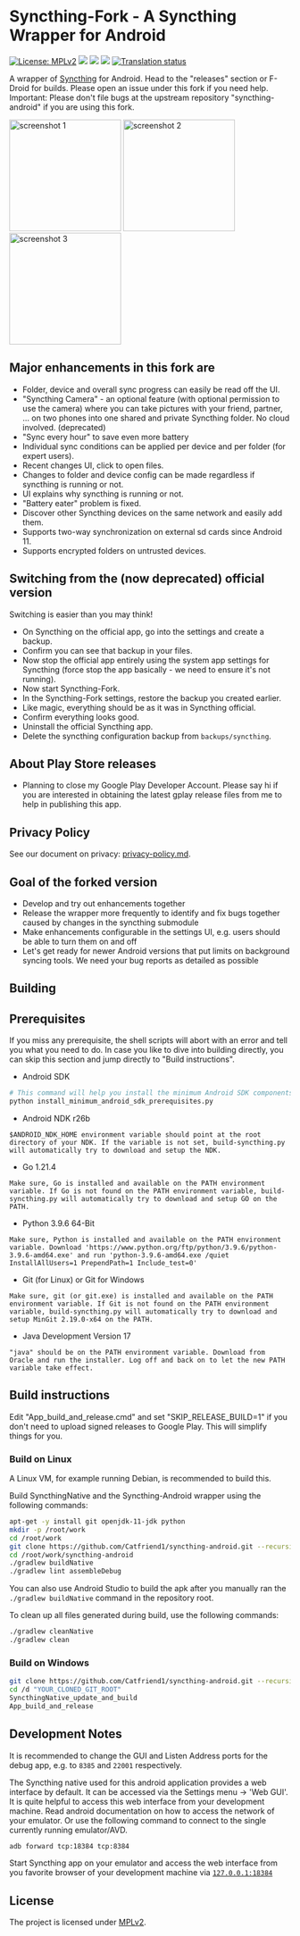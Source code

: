 # Syncthing-Fork - A Syncthing Wrapper for Android

[![License: MPLv2](https://img.shields.io/badge/License-MPLv2-blue.svg)](https://opensource.org/licenses/MPL-2.0)
<a href="https://github.com/Catfriend1/syncthing-android/releases" alt="GitHub release"><img src="https://img.shields.io/github/release/Catfriend1/syncthing-android/all.svg" /></a>
<a href="https://f-droid.org/packages/com.github.catfriend1.syncthingandroid" alt="F-Droid release"><img src="https://img.shields.io/f-droid/v/com.github.catfriend1.syncthingandroid.svg" /></a>
<a href="https://tooomm.github.io/github-release-stats/?username=Catfriend1&repository=syncthing-android" alt="GitHub Stats"><img src="https://img.shields.io/github/downloads/Catfriend1/syncthing-android/total.svg" /></a>
<a href="https://hosted.weblate.org/projects/syncthing/android/catfriend1/"><img src="https://hosted.weblate.org/widget/syncthing/android/catfriend1/svg-badge.svg" alt="Translation status" /></a>

A wrapper of [Syncthing](https://github.com/syncthing/syncthing) for Android. Head to the "releases" section or F-Droid for builds. Please open an issue under this fork if you need help. Important: Please don't file bugs at the upstream repository "syncthing-android" if you are using this fork.

<img src="app/src/main/play/listings/en-US/graphics/phone-screenshots/1.png" alt="screenshot 1" width="200" />

<img src="app/src/main/play/listings/en-US/graphics/phone-screenshots/2.png" alt="screenshot 2" width="200" />

<img src="app/src/main/play/listings/en-US/graphics/phone-screenshots/4.png" alt="screenshot 3" width="200" />

## Major enhancements in this fork are

- Folder, device and overall sync progress can easily be read off the UI.
- "Syncthing Camera" - an optional feature (with optional permission to use the camera) where you can take pictures with your friend, partner, ... on two phones into one shared and private Syncthing folder. No cloud involved. (deprecated)
- "Sync every hour" to save even more battery
- Individual sync conditions can be applied per device and per folder (for expert users).
- Recent changes UI, click to open files.
- Changes to folder and device config can be made regardless if syncthing is running or not.
- UI explains why syncthing is running or not.
- "Battery eater" problem is fixed.
- Discover other Syncthing devices on the same network and easily add them.
- Supports two-way synchronization on external sd cards since Android 11.
- Supports encrypted folders on untrusted devices.

## Switching from the (now deprecated) official version

Switching is easier than you may think!

- On Syncthing on the official app, go into the settings and create a backup.
- Confirm you can see that backup in your files.
- Now stop the official app entirely using the system app settings for Syncthing (force stop the app basically - we need to ensure it's not running).
- Now start Syncthing-Fork.
- In the Syncthing-Fork settings, restore the backup you created earlier.
- Like magic, everything should be as it was in Syncthing official.
- Confirm everything looks good.
- Uninstall the official Syncthing app.
- Delete the syncthing configuration backup from `backups/syncthing`.

## About Play Store releases

- Planning to close my Google Play Developer Account. Please say hi if you are interested in obtaining the latest gplay release files from me to help in publishing this app.

## Privacy Policy

See our document on privacy: [privacy-policy.md](https://github.com/Catfriend1/syncthing-android/blob/main/privacy-policy.md).

## Goal of the forked version

- Develop and try out enhancements together
- Release the wrapper more frequently to identify and fix bugs together caused by changes in the syncthing submodule
- Make enhancements configurable in the settings UI, e.g. users should be able to turn them on and off
- Let's get ready for newer Android versions that put limits on background syncing tools. We need your bug reports as detailed as possible

## Building

## Prerequisites

If you miss any prerequisite, the shell scripts will abort with an error and tell you what you need to do. In case you like to dive into building directly, you can skip this section and jump directly to "Build instructions".

- Android SDK

```bash
# This command will help you install the minimum Android SDK components to build this project in case you don't use Android Studio.
python install_minimum_android_sdk_prerequisites.py
```

- Android NDK r26b

```log
$ANDROID_NDK_HOME environment variable should point at the root directory of your NDK. If the variable is not set, build-syncthing.py will automatically try to download and setup the NDK.
```

- Go 1.21.4

```log
Make sure, Go is installed and available on the PATH environment variable. If Go is not found on the PATH environment variable, build-syncthing.py will automatically try to download and setup GO on the PATH.
```

- Python 3.9.6 64-Bit

```log
Make sure, Python is installed and available on the PATH environment variable. Download 'https://www.python.org/ftp/python/3.9.6/python-3.9.6-amd64.exe' and run 'python-3.9.6-amd64.exe /quiet InstallAllUsers=1 PrependPath=1 Include_test=0'
```

- Git (for Linux) or Git for Windows

```log
Make sure, git (or git.exe) is installed and available on the PATH environment variable. If Git is not found on the PATH environment variable, build-syncthing.py will automatically try to download and setup MinGit 2.19.0-x64 on the PATH.
```

- Java Development Version 17

```log
"java" should be on the PATH environment variable. Download from Oracle and run the installer. Log off and back on to let the new PATH variable take effect.
```

## Build instructions

Edit "App_build_and_release.cmd" and set "SKIP_RELEASE_BUILD=1" if you don't need to upload signed releases to Google Play. This will simplify things for you.

### Build on Linux

A Linux VM, for example running Debian, is recommended to build this.

Build SyncthingNative and the Syncthing-Android wrapper using the following commands:

```bash
apt-get -y install git openjdk-11-jdk python
mkdir -p /root/work
cd /root/work
git clone https://github.com/Catfriend1/syncthing-android.git --recursive
cd /root/work/syncthing-android
./gradlew buildNative
./gradlew lint assembleDebug
```

You can also use Android Studio to build the apk after you manually ran the `./gradlew buildNative` command in the repository root.

To clean up all files generated during build, use the following commands:

```bash
./gradlew cleanNative
./gradlew clean
```

### Build on Windows

```bash
git clone https://github.com/Catfriend1/syncthing-android.git --recursive
cd /d "YOUR_CLONED_GIT_ROOT"
SyncthingNative_update_and_build
App_build_and_release
```

## Development Notes

It is recommended to change the GUI and Listen Address ports for the debug app, e.g. to `8385` and `22001` respectively.

The Syncthing native used for this android application provides a web interface by default. It can be accessed via the Settings menu -> 'Web GUI'. It is quite helpful to access this web interface from your development machine. Read android documentation on how to access the network of your emulator. Or use the following command to connect to the single currently running emulator/AVD.

```bash
adb forward tcp:18384 tcp:8384
```

Start Syncthing app on your emulator and access the web interface from you favorite browser of your development machine via [`127.0.0.1:18384`](https://127.0.0.1:18384)

## License

The project is licensed under [MPLv2](LICENSE).

